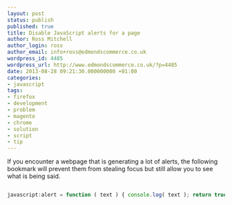 ```yaml
---
layout: post
status: publish
published: true
title: Disable JavaScript alerts for a page
author: Ross Mitchell
author_login: ross
author_email: info+ross@edmondscommerce.co.uk
wordpress_id: 4485
wordpress_url: http://www.edmondscommerce.co.uk/?p=4485
date: 2013-08-28 09:21:30.000000000 +01:00
categories:
- javascript
tags:
- firefox
- development
- problem
- magento
- chrome
- solution
- script
- tip
---
```

If you encounter a webpage that is generating a lot of alerts, the following bookmark will prevent them from stealing focus but still allow you to see what is being said.

```js

javascript:alert = function ( text ) { console.log( text ); return true; };

```
